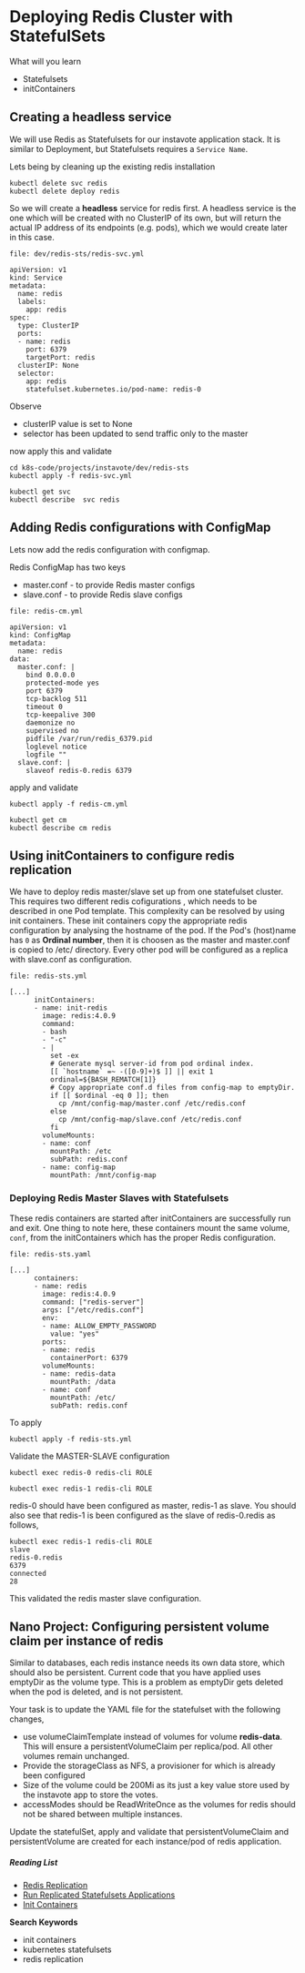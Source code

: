 # Deploying Redis Cluster with StatefulSets

What will you learn  

  * Statefulsets  
  * initContainers


## Creating a headless service

We will use Redis as Statefulsets for our instavote application stack.
It is similar to Deployment, but Statefulsets requires a `Service Name`.

Lets being by cleaning up the existing redis installation

```
kubectl delete svc redis
kubectl delete deploy redis
```

So we will create a **headless** service for redis first. A headless service is the one which will be created with no ClusterIP of its own, but will return the actual IP address of its endpoints (e.g. pods), which we would create later in this case.

`file: dev/redis-sts/redis-svc.yml`

```
apiVersion: v1
kind: Service
metadata:
  name: redis
  labels:
    app: redis
spec:
  type: ClusterIP
  ports:
  - name: redis
    port: 6379
    targetPort: redis
  clusterIP: None
  selector:
    app: redis
    statefulset.kubernetes.io/pod-name: redis-0
```

Observe

  * clusterIP value is set to None
  * selector has been updated to send traffic only to the master

now apply this and validate

```
cd k8s-code/projects/instavote/dev/redis-sts
kubectl apply -f redis-svc.yml

kubectl get svc
kubectl describe  svc redis
```



## Adding Redis configurations with ConfigMap

Lets now add the redis configuration with configmap.

Redis ConfigMap has two keys
  * master.conf - to provide  Redis master configs
  * slave.conf - to provide  Redis slave configs

`file: redis-cm.yml`

```
apiVersion: v1
kind: ConfigMap
metadata:
  name: redis
data:
  master.conf: |
    bind 0.0.0.0
    protected-mode yes
    port 6379
    tcp-backlog 511
    timeout 0
    tcp-keepalive 300
    daemonize no
    supervised no
    pidfile /var/run/redis_6379.pid
    loglevel notice
    logfile ""
  slave.conf: |
    slaveof redis-0.redis 6379
```

apply and validate

```
kubectl apply -f redis-cm.yml

kubectl get cm
kubectl describe cm redis
```

## Using initContainers to configure redis replication

We have to deploy redis master/slave set up from one statefulset cluster. This requires two different redis cofigurations , which needs to be described in one Pod template. This complexity can be resolved by using init containers. These init containers copy the appropriate redis configuration by analysing the hostname of the pod. If the Pod's (host)name has `0` as **Ordinal number**, then it is choosen as the master and master.conf is copied to /etc/ directory. Every other  pod will be configured as a replica with  slave.conf as configuration.


`file: redis-sts.yml`

```
[...]
      initContainers:
      - name: init-redis
        image: redis:4.0.9
        command:
        - bash
        - "-c"
        - |
          set -ex
          # Generate mysql server-id from pod ordinal index.
          [[ `hostname` =~ -([0-9]+)$ ]] || exit 1
          ordinal=${BASH_REMATCH[1]}
          # Copy appropriate conf.d files from config-map to emptyDir.
          if [[ $ordinal -eq 0 ]]; then
            cp /mnt/config-map/master.conf /etc/redis.conf
          else
            cp /mnt/config-map/slave.conf /etc/redis.conf
          fi
        volumeMounts:
        - name: conf
          mountPath: /etc
          subPath: redis.conf
        - name: config-map
          mountPath: /mnt/config-map
```

### Deploying Redis Master Slaves with Statefulsets

These redis containers are started after initContainers are successfully run and exit. One thing to note here, these containers mount the same volume, `conf`, from the initContainers which has the proper Redis configuration.

`file: redis-sts.yaml`

```
[...]
      containers:
      - name: redis
        image: redis:4.0.9
        command: ["redis-server"]
        args: ["/etc/redis.conf"]
        env:
        - name: ALLOW_EMPTY_PASSWORD
          value: "yes"
        ports:
        - name: redis
          containerPort: 6379
        volumeMounts:
        - name: redis-data
          mountPath: /data
        - name: conf
          mountPath: /etc/
          subPath: redis.conf
```

To apply

```
kubectl apply -f redis-sts.yml
```

Validate the MASTER-SLAVE configuration

```
kubectl exec redis-0 redis-cli ROLE

kubectl exec redis-1 redis-cli ROLE
```

redis-0 should have been  configured as master, redis-1 as slave.  You should also see that redis-1 is been configured as the slave of redis-0.redis as follows,

```
kubectl exec redis-1 redis-cli ROLE
slave
redis-0.redis
6379
connected
28
```
This validated the redis master slave configuration.

## Nano Project: Configuring persistent volume claim per instance of redis

Similar to databases, each redis instance needs its own data store, which should also be persistent. Current code that you have applied uses emptyDir as the volume type. This is a problem as emptyDir gets deleted when the pod is deleted, and is not persistent.    

Your task is to update the YAML file for the statefulset  with the following changes,

  * use volumeClaimTemplate instead of volumes for volume **redis-data**. This will ensure a persistentVolumeClaim per replica/pod. All other volumes remain unchanged.
  * Provide the storageClass as NFS, a provisioner for which is already been configured
  * Size of the volume could be 200Mi as its just a key value store used by the instavote app to store the votes.
  * accessModes should be ReadWriteOnce as the volumes for redis should not be shared between multiple instances.

Update the statefulSet, apply and validate that persistentVolumeClaim and persistentVolume are created for each instance/pod of redis application.

##### Reading List

* [Redis Replication](https://redis.io/topics/replication)
* [Run Replicated Statefulsets Applications](https://kubernetes.io/docs/tasks/run-application/run-replicated-stateful-application/)
* [Init Containers](https://kubernetes.io/docs/concepts/workloads/pods/init-containers/)



**Search Keywords**

  * init containers
  * kubernetes statefulsets
  * redis replication
